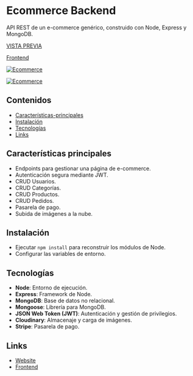 # Ecommerce Backend

API REST de un e-commerce genérico, construido con Node, Express y MongoDB.

[VISTA PREVIA](https://ecommerce-carlosbarondev.onrender.com/)

[Frontend](https://github.com/carlosbarondev/ecommerce-frontend)

[![Ecommerce](https://res.cloudinary.com/dyi0p8m1g/image/upload/v1646494792/ecommerce/principal_zjvrx0.png)](https://ecommerce-carlosbarondev.herokuapp.com/)

[![Ecommerce](https://res.cloudinary.com/dyi0p8m1g/image/upload/v1646494792/ecommerce/admin_z4pykd.png)](https://ecommerce-carlosbarondev.herokuapp.com/)

## Contenidos

- [Características-principales](#Características-principales)
- [Instalación](#Instalación)
- [Tecnologías](#Tecnologías)
- [Links](#Links)

## Características principales

* Endpoints para gestionar una página de e-commerce.
* Autenticación segura mediante JWT.
* CRUD Usuarios.
* CRUD Categorías.
* CRUD Productos.
* CRUD Pedidos.
* Pasarela de pago.
* Subida de imágenes a la nube.

## Instalación

* Ejecutar `npm install` para reconstruir los módulos de Node.
* Configurar las variables de entorno.

## Tecnologías

* **Node**: Entorno de ejecución.
* **Express**: Framework de Node.
* **MongoDB**: Base de datos no relacional.
* **Mongoose**: Librería para MongoDB.
* **JSON Web Token (JWT)**: Autenticación y gestión de privilegios.
* **Cloudinary**: Almacenaje y carga de imágenes.
* **Stripe**: Pasarela de pago.

## Links

* [Website](https://ecommerce-carlosbarondev.onrender.com/)
* [Frontend](https://github.com/carlosbarondev/ecommerce-frontend)